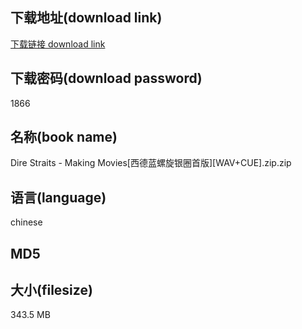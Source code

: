 ## 下载地址(download link)
[下载链接 download link](https://voluble-croquembouche-d321dc.netlify.app/?s=Dire+Straits+-+Making+Movies%5B%E8%A5%BF%E5%BE%B7%E8%93%9D%E8%9E%BA%E6%97%8B%E9%93%B6%E5%9C%88%E9%A6%96%E7%89%88%5D%5BWAV%2BCUE%5D.zip)

## 下载密码(download password)
1866

## 名称(book name)
Dire Straits - Making Movies[西德蓝螺旋银圈首版][WAV+CUE].zip.zip

## 语言(language)
chinese

## MD5


## 大小(filesize)
343.5 MB
